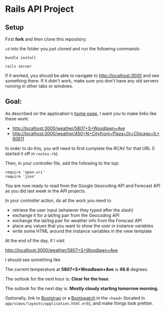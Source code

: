 # Rails API Project

## Setup

First **fork** and *then* clone this repository.

`cd` into the folder you just cloned and run the following commands:

    bundle install

    rails server

If it worked, you should be able to navigate to [http://localhost:3000](http://localhost:3000) and see something there. If it didn't work, make sure you don't have any old servers running in other tabs or windows.

## Goal:

As described on the application's [home page](http://localhost:3000), I want you to make links like these work:

 - [http://localhost:3000/weather/5807+S+Woodlawn+Ave](http://localhost:3000/weather/5807+S+Woodlawn+Ave)
 - [http://localhost:3000/weather/450+N+Cityfront+Plaza+Dr+Chicago+IL+60611](http://localhost:3000/weather/450+N+Cityfront+Plaza+Dr+Chicago+IL+60611)

In order to do this, you will need to first complete the RCAV for that URL (I started it off in `routes.rb`).

Then, in your controller file, add the following to the top:

    require 'open-uri'
    require 'json'

You are now ready to read from the Google Geocoding API and Forecast API as you did last week in the API projects.

In your controller action, do all the work you need to

 - retrieve the user input (whatever they typed after the slash)
 - exchange it for a lat/lng pair from the Geocoding API
 - exchange the lat/lng pair for weather info from the Forecast API
 - place any values that you want to show the user in instance variables
 - write some HTML around the instance variables in the view template

At the end of the day, if I visit

[http://localhost:3000/weather/5807+S+Woodlawn+Ave](http://localhost:3000/weather/5807+S+Woodlawn+Ave)

I should see something like

The current temperature at **5807+S+Woodlawn+Ave** is **46.6** degrees.

The outlook for the next hour is: **Clear for the hour.**

The outlook for the next day is: **Mostly cloudy starting tomorrow morning.**

Optionally, link to [Bootstrap](http://www.bootstrapcdn.com/) or a [Bootswatch](http://www.bootstrapcdn.com/#bootswatch_tab) in the `<head>` (located in `app/views/layouts/application.html.erb`), and make things look prettier.
